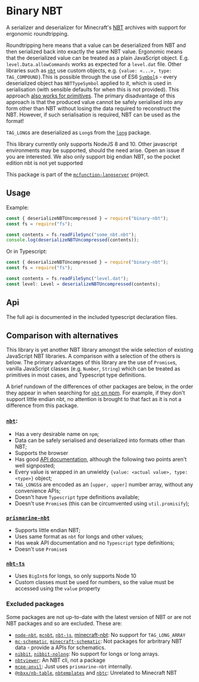 # Binary NBT

A serializer and deserializer for Minecraft's [NBT](https://wiki.vg/NBT)
archives with support for ergonomic roundtripping.

Roundtripping here means that a value can be deserialized from NBT and then
serialized back into exactly the same NBT value. Ergonomic means that the
deserialized value can be treated as a plain JavaScript object. E.g.
`level.Data.allowCommands` works as expected for a `level.dat` file. Other
libraries such as [`nbt`](https://www.npmjs.com/package/nbt) use custom objects,
e.g. `{value: <...>, type: TAG_COMPOUND}`.This is possible through the use of
ES6
[`Symbol`](https://developer.mozilla.org/en-US/docs/Web/JavaScript/Reference/Global_Objects/Symbol)s -
every deserialized object has `NBTTypeSymbol` applied to it, which is used in
serialisation (with sensible defaults for when this is not provided). This
approach
[also works for primitives](https://stackoverflow.com/questions/42560540/what-happens-when-i-object-assign-to-a-primitive-type-in-javascript).
The primary disadvantage of this approach is that the produced value cannot be
safely serialised into any form other than NBT without losing the data required
to reconstruct the NBT. However, if such serialisation is required, NBT can be
used as the format!

`TAG_LONG`s are deserialized as `Long`s from the
[`long`](https://www.npmjs.com/package/long) package.

This library currently only supports NodeJS 8 and 10. Other javascript
environments may be supported, should the need arise. Open an issue if you are
interested. We also only support big endian NBT, so the pocket edition nbt is
not yet supported

This package is part of the
[`mcfunction-langserver`](https://github.com/Levertion/mcfunction) project.

## Usage

Example:

```js
const { deserializeNBTUncompressed } = require("binary-nbt");
const fs = require("fs");

const contents = fs.readFileSync("some_nbt.nbt");
console.log(deserializeNBTUncompressed(contents));
```

Or in Typescript:

```ts
const { deserializeNBTUncompressed } = require("binary-nbt");
const fs = require("fs");

const contents = fs.readFileSync("level.dat");
const level: Level = deserializeNBTUncompressed(contents);
```

## Api

The full api is documented in the included typescript declaration files.

## Comparison with alternatives

This library is yet another NBT library amongst the wide selection of existing
JavaScript NBT libraries. A comparison with a selection of the others is below.
The primary advantages of this library are the use of `Promise`s, vanilla
JavaScript classes (e.g. `Number`, `String`) which can be treated as primitives
in most cases, and Typescript type definitions.

A brief rundown of the differences of other packages are below, in the order
they appear in when searching for
[`nbt` on npm](https://www.npmjs.com/search?q=nbt). For example, if they don't
support little endian nbt, no attention is brought to that fact as it is not a
difference from this package.

### [`nbt`](https://www.npmjs.com/package/nbt):

-   Has a very desirable name on `npm`;
-   Data can be safely serialised and deserialized into formats other than NBT;
-   Supports the browser
-   Has good [API documentation](http://sjmulder.github.io/nbt-js/), although
    the following two points aren't well signposted;
-   Every value is wrapped in an unwieldy
    `{value: <actual value>, type: <type>}` object;
-   `TAG_LONGS`s are encoded as an `[upper, upper]` number array, without any
    convenience APIs;
-   Doesn't have `Typescript` type definitions available;
-   Doesn't use `Promise`s (this can be circumvented using `util.promisify`);

### [`prismarine-nbt`](https://www.npmjs.com/package/prismarine-nbt)

-   Supports little endian NBT;
-   Uses same format as `nbt` for longs and other values;
-   Has weak API documentation and no `Typescript` type definitions;
-   Doesn't use `Promise`s

### [`nbt-ts`](https://www.npmjs.com/package/nbt-ts)

-   Uses `BigInt`s for longs, so only supports Node 10
-   Custom classes must be used for numbers, so the value must be accessed using
    the `value` property

### Excluded packages

Some packages are not up-to-date with the latest version of NBT or are not NBT
packages and so are excluded. These are:

-   [`node-nbt`](https://www.npmjs.com/package/node-nbt),
    [`mcnbt`](https://www.npmjs.com/package/mcnbt),
    [`nbt-js`](https://www.npmjs.com/package/nbt-js),
    [minecraft-nbt](https://www.npmjs.com/package/minecraft-nbt): No support for
    `TAG_LONG_ARRAY`
-   [`mc-schematic`](https://www.npmjs.com/package/mc-schematic),
    [`minecraft-schematic`](https://www.npmjs.com/package/minecraft-schematic):
    Not packages for arbritrary NBT data - provide a APIs for schematics.
-   [`nibbit`](https://www.npmjs.com/package/nibbit),
    [`nibbit-nolong`](https://www.npmjs.com/package/nibbit-nolong): No support
    for longs or long arrays.
-   [`nbtviewer`](https://www.npmjs.com/package/nbtviewer): An NBT cli, not a
    package
-   [`mcpe-anvil`](https://www.npmjs.com/package/mcpe-anvil): Just uses
    `prismarine-nbt` internally.
-   [`@nbxx/nb-table`](https://www.npmjs.com/package/@nbxx/nb-table),
    [`nbtemplates`](https://www.npmjs.com/package/nbtemplates) and
    [`nbtc`](https://www.npmjs.com/package/nbtc): Unrelated to Minecraft NBT
